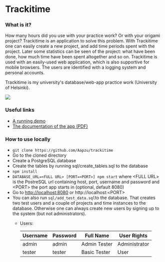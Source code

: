 # Trackitime
### What is it?
How	many	hours	did	you	use	with	your	practice	work?	Or	with	your	origami	
project?	Trackitime	is	an application	 to	solve	 this	problem.	With	Trackitime	one	can	easily	create	a	new	project,	and	add	time	periods	spent	with	the	project.
Later	some	statistics	can	be	seen	of	the	project:	what	have	been	done,	how	much	time	have	been	spent	altogether	and	so	on.
Trackitime	is	used	with	an	easily-used web application,	which	is	also	supportive for	mobile	browsers. The	users	are	identified	with	a	logging	system	and	personal	accounts.

Trackitime is my university's database/web-app practice work (University of Helsinki).

<img src="http://data.aapzu.xyz/img/trackitime.jpg" />

### Useful links
* <a href="http://trackitime.herokuapp.com" target="_blank">A running demo</a>
* <a href="http://trackitime.herokuapp.com/documentation" target="_blank">The documentation of the app (PDF)</a>

### How to use locally

* `git clone https://github.com/Aapzu/trackitime`
* Go to the cloned directory
* Create a PostgreSQL database
* Create the tables by running sql/create_tables.sql to the database
* `npm install`
* `DATABASE_URL=<FULL URL> [PORT=<PORT>] npm start` where \<FULL URL\> is the PostreSQL url containing host, port, username and password and \<PORT\> the port app starts in (optional, default 8080)
* Go to [http://localhost:8080](http://localhost:8080) or http://localhost:\<PORT\>
* You can also run `sql/add_test_data.sql`to the database. That creates two test users and a couple of projects and time instances to the database. Otherwise one can always create new users by signing up to the system (but not administrators).
  * Users:
  
    | Username  | Password  | Full Name     | User Rights   |
    |---        |---        |---            |---            |
    | admin     | admin     | Admin Tester  | Administrator |
    | tester    | tester    | Basic Tester  | User          |

